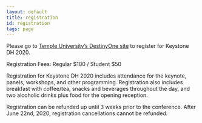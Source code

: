 ```yaml
---
layout: default
title: registration
id: registration
tags: page
---
```


Please go to [Temple University’s DestinyOne site](https://noncredit.temple.edu/portal/events/reg/participantTypeSelection.do?method=load&entityId=36815699) to register for Keystone DH 2020. 

Registration Fees: Regular $100 / Student $50

Registration for Keystone DH 2020 includes attendance for the keynote, panels, workshops, and other programming. Registration also includes breakfast with coffee/tea, snacks and beverages throughout the day, and two alcoholic drinks plus food for the opening reception.
 
Registration can be refunded up until 3 weeks prior to the conference. After June 22nd, 2020, registration cancellations cannot be refunded.
